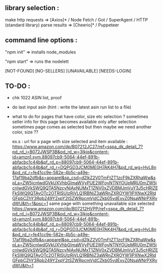 library selection :
-------------------
make http requests => [Axios]* / Node Fetch / Got / SuperAgent / HTTP (standard library)
parse results      => [Cheerio]* / Puppeteer



command line options :
----------------------

"npm init" => installs node_modules

"npm start" => runs the nodelett



[NOT-FOUND]
[NO-SELLERS]
[UNAVAILABLE]
[NEEDS-LOGIN]


TO-DO :
-------
- chk 1022 ASIN list, proof

- do last input asin (hint : write the latest asin run list to a file)

- what to do for pages that have color, size etc selection ?
  sometimes seller info for this page becomes available only after selection
  sometimes page comes as selected but then maybe we need another color, size ??

  ex.s :
  url for a page with size selected and item available :
  https://www.amazon.com/dp/B07212JC27/ref=sspa_dk_detail_7?pd_rd_i=B072JWSP3B&pd_rd_w=3Ikjq&content-id=amzn1.sym.88097cb9-5064-44ef-891b-abfacbc1c44b&pf_rd_p=88097cb9-5064-44ef-891b-abfacbc1c44b&pf_rd_r=DQPGD3JCM0ME0H7AK4H7&pd_rd_wg=HvL8n&pd_rd_r=fe41cc9e-582e-4b5c-a49e-17af19ba2dfb&s=apparel&sp_csd=d2lkZ2V0TmFtZT1zcF9kZXRhaWw&spLa=ZW5jcnlwdGVkUXVhbGlmaWVyPUE2WFoyNTNYOUpMRU0mZW5jcnlwdGVkSWQ9QTA5NzcyNjAxNUMxT1ZNV0xZVDBMJmVuY3J5cHRlZEFkSWQ9QTAyOTc2OTRISUIzRjVLQ1RBNiZ3aWRnZXROYW1lPXNwX2RldGFpbCZhY3Rpb249Y2xpY2tSZWRpcmVjdCZkb05vdExvZ0NsaWNrPXRydWU&th=1&psc=1
  same page with something unavailable size selected
  https://www.amazon.com/dp/B07212HVPP/ref=sspa_dk_detail_7?pd_rd_i=B072JWSP3B&pd_rd_w=3Ikjq&content-id=amzn1.sym.88097cb9-5064-44ef-891b-abfacbc1c44b&pf_rd_p=88097cb9-5064-44ef-891b-abfacbc1c44b&pf_rd_r=DQPGD3JCM0ME0H7AK4H7&pd_rd_wg=HvL8n&pd_rd_r=fe41cc9e-582e-4b5c-a49e-17af19ba2dfb&s=apparel&sp_csd=d2lkZ2V0TmFtZT1zcF9kZXRhaWw&spLa=ZW5jcnlwdGVkUXVhbGlmaWVyPUE2WFoyNTNYOUpMRU0mZW5jcnlwdGVkSWQ9QTA5NzcyNjAxNUMxT1ZNV0xZVDBMJmVuY3J5cHRlZEFkSWQ9QTAyOTc2OTRISUIzRjVLQ1RBNiZ3aWRnZXROYW1lPXNwX2RldGFpbCZhY3Rpb249Y2xpY2tSZWRpcmVjdCZkb05vdExvZ0NsaWNrPXRydWU&th=1
